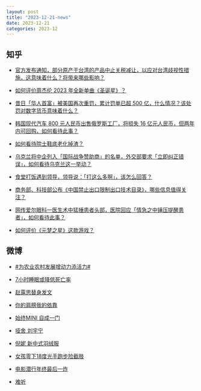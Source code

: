```yaml
---
layout: post
title: "2023-12-21-news"
date: 2023-12-21
categories: 2023-12
---
```


## 知乎

- [官方发布通知，部分原产于台湾的产品中止关税减让，以应对台湾歧视性措施，这意味着什么？将带来哪些影响？](https://www.zhihu.com/question/635904900)<br/>

- [如何评价周杰伦 2023 年全新单曲《圣诞星》？](https://www.zhihu.com/question/636001499)<br/>

- [昔日「华人首富」被美国再次重罚，累计罚单已超 500 亿，什么情况？该处罚对数字货币意味着什么？](https://www.zhihu.com/question/635898146)<br/>

- [韩国现代汽车 800 元人民币出售俄罗斯工厂，将损失 16 亿元人民币，但两年内可回购，如何看待此事？](https://www.zhihu.com/question/635892422)<br/>

- [如何看待院士鞋底老化掉渣？](https://www.zhihu.com/question/634274059)<br/>

- [乌克兰将中企列入「国际战争赞助商」的名单，外交部要求「立即纠正错误」，如何看待乌克兰这一举动？](https://www.zhihu.com/question/635948455)<br/>

- [食堂打饭遇到领导，领导说：「打这么多啊」，该怎么回答？](https://www.zhihu.com/question/627379818)<br/>

- [商务部、科技部公布《中国禁止出口限制出口技术目录》，哪些信息值得关注？](https://www.zhihu.com/question/635964744)<br/>

- [网传爱尔眼科一医生术中猛捶患者头部，医院回应「情急之中锤压提醒患者」，如何看待此事？](https://www.zhihu.com/question/635892469)<br/>

- [如何评价《元梦之星》这款游戏？](https://www.zhihu.com/question/635346737)<br/>



## 微博

- [#为农业农村发展增动力添活力#](https://s.weibo.com#)<br/>

- [7小时睡眠或降低死亡率 ](https://s.weibo.com/weibo?q=%237%E5%B0%8F%E6%97%B6%E7%9D%A1%E7%9C%A0%E6%88%96%E9%99%8D%E4%BD%8E%E6%AD%BB%E4%BA%A1%E7%8E%87%23&t=31&band_rank=1&Refer=top)<br/>

- [赵露思替身发文 ](https://s.weibo.com/weibo?q=%23%E8%B5%B5%E9%9C%B2%E6%80%9D%E6%9B%BF%E8%BA%AB%E5%8F%91%E6%96%87%23&t=31&band_rank=2&Refer=top)<br/>

- [你的肩膀我的依靠 ](https://s.weibo.com/weibo?q=%23%E4%BD%A0%E7%9A%84%E8%82%A9%E8%86%80%E6%88%91%E7%9A%84%E4%BE%9D%E9%9D%A0%23&t=31&band_rank=3&Refer=top)<br/>

- [始终MINI 自成一门 ](https://s.weibo.com/weibo?q=%23%E5%A7%8B%E7%BB%88MINI%20%E8%87%AA%E6%88%90%E4%B8%80%E9%97%A8%23&topic_ad=1&t=31&band_rank=&Refer=top)<br/>

- [哑舍 刘宇宁 ](https://s.weibo.com/weibo?q=%E5%93%91%E8%88%8D%20%E5%88%98%E5%AE%87%E5%AE%81&t=31&band_rank=4&Refer=top)<br/>

- [倪妮 新中式羽绒服 ](https://s.weibo.com/weibo?q=%E5%80%AA%E5%A6%AE%20%E6%96%B0%E4%B8%AD%E5%BC%8F%E7%BE%BD%E7%BB%92%E6%9C%8D&t=31&band_rank=5&Refer=top)<br/>

- [女孩零下18度光手跑步险截肢 ](https://s.weibo.com/weibo?q=%23%E5%A5%B3%E5%AD%A9%E9%9B%B6%E4%B8%8B18%E5%BA%A6%E5%85%89%E6%89%8B%E8%B7%91%E6%AD%A5%E9%99%A9%E6%88%AA%E8%82%A2%23&t=31&band_rank=6&Refer=top)<br/>

- [电影潜行年终最后一炸 ](https://s.weibo.com/weibo?q=%23%E7%94%B5%E5%BD%B1%E6%BD%9C%E8%A1%8C%E5%B9%B4%E7%BB%88%E6%9C%80%E5%90%8E%E4%B8%80%E7%82%B8%23&topic_ad=1&t=31&band_rank=&Refer=top)<br/>

- [难听 ](https://s.weibo.com/weibo?q=%E9%9A%BE%E5%90%AC&t=31&band_rank=7&Refer=top)<br/>




